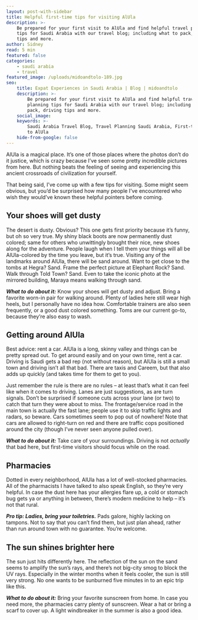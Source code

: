 ```yaml
---
layout: post-with-sidebar
title: Helpful first-time tips for visiting AlUla
description: >-
    Be prepared for your first visit to AlUla and find helpful travel planning
    tips for Saudi Arabia with our travel blog; including what to pack, driving
    tips and more.
author: Sidney
read: 5 min
featured: false
categories:
    - saudi arabia
    - travel
featured_image: /uploads/midoandtolo-189.jpg
seo:
    title: Expat Experiences in Saudi Arabia | Blog | midoandtolo
    description: >-
        Be prepared for your first visit to AlUla and find helpful travel
        planning tips for Saudi Arabia with our travel blog; including what to
        pack, driving tips and more.
    social_image:
    keywords: >-
        Saudi Arabia Travel Blog, Travel Planning Saudi Arabia, First-time Visit
        to AlUla
    hide-from-google: false
---
```

AlUla is a magical place. It’s one of those places where the photos don’t do it justice, which is crazy because I’ve seen some pretty incredible pictures from here. But nothing beats the feeling of seeing and experiencing this ancient crossroads of civilization for yourself.

That being said, I’ve come up with a few tips for visiting. Some might seem obvious, but you’d be surprised how many people I’ve encountered who wish they would’ve known these helpful pointers before coming.

## Your shoes will get dusty

The desert is dusty. Obvious? This one gets first priority because it’s funny, but oh so very true. My shiny black boots are now permanently dust colored; same for others who unwittingly brought their nice, new shoes along for the adventure. People laugh when I tell them your things will all be AlUla-colored by the time you leave, but it’s true. Visiting any of the landmarks around AlUla, there will be sand around. Want to get close to the tombs at Hegra? Sand. Frame the perfect picture at Elephant Rock? Sand. Walk through Told Town? Sand. Even to take the iconic photo at the mirrored building, Maraya means walking through sand.

***What to do about it:*** Know your shoes will get dusty and adjust. Bring a favorite worn-in pair for walking around. Plenty of ladies here still wear high heels, but I personally have no idea how. Comfortable trainers are also seen frequently, or a good dust colored something. Toms are our current go-to, because they’re also easy to wash.

## Getting around AlUla

Best advice: rent a car. AlUla is a long, skinny valley and things can be pretty spread out. To get around easily and on your own time, rent a car. Driving is Saudi gets a bad rep (not without reason), but AlUla is still a small town and driving isn’t all that bad. There are taxis and Careem, but that also adds up quickly (and takes time for them to get to you).

Just remember the rule is there are no rules – at least that’s what it can feel like when it comes to driving. Lanes are just suggestions, as are turn signals. Don’t be surprised if someone cuts across your lane (or two) to catch that turn they were about to miss. The frontage/service road in the main town is actually the fast lane; people use it to skip traffic lights and radars, so beware. Cars sometimes seem to pop out of nowhere! Note that cars are allowed to right-turn on red and there are traffic cops positioned around the city (though I’ve never seen anyone pulled over).

***What to do about it:*** Take care of your surroundings. Driving is not *actually* that bad here, but first-time visitors should focus while on the road.

## Pharmacies

Dotted in every neighborhood, AlUla has a lot of well-stocked pharmacies. All of the pharmacists I have talked to also speak English, so they’re very helpful. In case the dust here has your allergies flare up, a cold or stomach bug gets ya or anything in between, there’s modern medicine to help – it’s not that rural.

***Pro tip: Ladies, bring your toiletries.*** Pads galore, highly lacking on tampons. Not to say that you can’t find them, but just plan ahead, rather than run around town with no guarantee. You’re welcome.

## The sun shines brighter here

The sun just hits differently here. The reflection of the sun on the sand seems to amplify the sun’s rays, and there’s not big-city smog to block the UV rays. Especially in the winter months when it feels cooler, the sun is still very strong. No one wants to be sunburned five minutes in to an epic trip like this.

***What to do about it:***  Bring your favorite sunscreen from home. In case you need more, the pharmacies carry plenty of sunscreen. Wear a hat or bring a scarf to cover up. A light windbreaker in the summer is also a good idea.

&nbsp;
